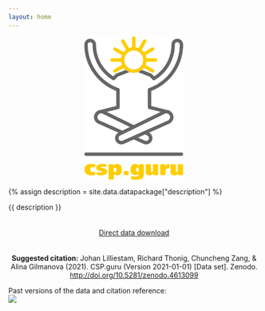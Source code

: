 ```yaml
---
layout: home
---
```


<img style="display: block; margin: 0 auto" width="200" src="./images/logo.png" alt="CSP.guru Logo" align="center">

{% assign description = site.data.datapackage["description"] %}

{{ description }}

<p style="padding: 20px 0; text-align: center;">
    <a class="button green" href="https://zenodo.org/record/4613099/files/repolicy/csp-guru-2021-01-01.zip?download=1">Direct data download</a>
</p>

<p style="text-align: center;">
<b>Suggested citation:</b> Johan Lilliestam, Richard Thonig, Chuncheng Zang, & Alina Gilmanova (2021). CSP.guru (Version 2021-01-01) [Data set]. Zenodo.  
<a href="http://doi.org/10.5281/zenodo.4613099">http://doi.org/10.5281/zenodo.4613099</a>

Past versions of the data and citation reference:<br><a href="https://doi.org/10.5281/zenodo.4613099"><img src="https://zenodo.org/badge/DOI/10.5281/zenodo.4613099.svg"></a>
</p>
